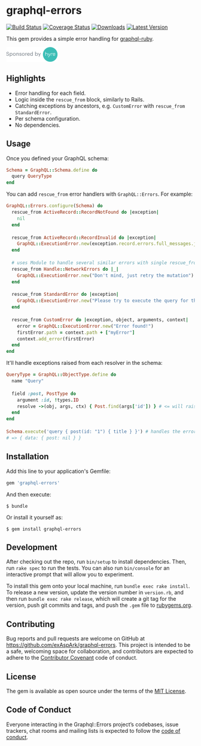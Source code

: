 # graphql-errors

[![Build Status](https://travis-ci.org/exAspArk/graphql-errors.svg?branch=master)](https://travis-ci.org/exAspArk/graphql-errors)
[![Coverage Status](https://coveralls.io/repos/github/exAspArk/graphql-errors/badge.svg?branch=master)](https://coveralls.io/github/exAspArk/graphql-errors?branch=master)
[![Downloads](https://img.shields.io/gem/dt/graphql-errors.svg)](https://rubygems.org/gems/graphql-errors)
[![Latest Version](https://img.shields.io/gem/v/graphql-errors.svg)](https://rubygems.org/gems/graphql-errors)

This gem provides a simple error handling for [graphql-ruby](https://github.com/rmosolgo/graphql-ruby).

<a href="https://www.hyrestaff.com/" target="_blank" rel="noopener noreferrer">
  <img src="images/hyre.png" height="39" width="137" alt="Sponsored by Hyre" style="max-width:100%;">
</a>

## Highlights

* Error handling for each field.
* Logic inside the `rescue_from` block, similarly to Rails.
* Catching exceptions by ancestors, e.g. `CustomError` with `rescue_from StandardError`.
* Per schema configuration.
* No dependencies.

## Usage

Once you defined your GraphQL schema:

```ruby
Schema = GraphQL::Schema.define do
  query QueryType
end
```

You can add `rescue_from` error handlers with `GraphQL::Errors`. For example:

```ruby
GraphQL::Errors.configure(Schema) do
  rescue_from ActiveRecord::RecordNotFound do |exception|
    nil
  end

  rescue_from ActiveRecord::RecordInvalid do |exception|
    GraphQL::ExecutionError.new(exception.record.errors.full_messages.join("\n"))
  end

  # uses Module to handle several similar errors with single rescue_from
  rescue_from Handle::NetworkErrors do |_|
    GraphQL::ExecutionError.new("Don't mind, just retry the mutation")
  end

  rescue_from StandardError do |exception|
    GraphQL::ExecutionError.new("Please try to execute the query for this field later")
  end

  rescue_from CustomError do |exception, object, arguments, context|
    error = GraphQL::ExecutionError.new("Error found!")
    firstError.path = context.path + ["myError"]
    context.add_error(firstError)
  end
end
```

It'll handle exceptions raised from each resolver in the schema:

```ruby
QueryType = GraphQL::ObjectType.define do
  name "Query"

  field :post, PostType do
    argument :id, !types.ID
    resolve ->(obj, args, ctx) { Post.find(args['id']) } # <= will raise ActiveRecord::RecordNotFound
  end
end

Schema.execute('query { post(id: "1") { title } }') # handles the error without failing the whole query
# => { data: { post: nil } }
```

## Installation

Add this line to your application's Gemfile:

```ruby
gem 'graphql-errors'
```

And then execute:

    $ bundle

Or install it yourself as:

    $ gem install graphql-errors

## Development

After checking out the repo, run `bin/setup` to install dependencies. Then, run `rake spec` to run the tests. You can also run `bin/console` for an interactive prompt that will allow you to experiment.

To install this gem onto your local machine, run `bundle exec rake install`. To release a new version, update the version number in `version.rb`, and then run `bundle exec rake release`, which will create a git tag for the version, push git commits and tags, and push the `.gem` file to [rubygems.org](https://rubygems.org).

## Contributing

Bug reports and pull requests are welcome on GitHub at https://github.com/exAspArk/graphql-errors. This project is intended to be a safe, welcoming space for collaboration, and contributors are expected to adhere to the [Contributor Covenant](http://contributor-covenant.org) code of conduct.

## License

The gem is available as open source under the terms of the [MIT License](http://opensource.org/licenses/MIT).

## Code of Conduct

Everyone interacting in the Graphql::Errors project’s codebases, issue trackers, chat rooms and mailing lists is expected to follow the [code of conduct](https://github.com/exAspArk/graphql-errors/blob/master/CODE_OF_CONDUCT.md).
